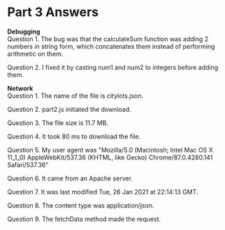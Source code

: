 # Part 3 Answers
**Debugging**\
Question 1. The bug was that the calculateSum function was adding 2 numbers in string form, which concatenates them instead of performing arithmetic on them.

Question 2. I fixed it by casting num1 and num2 to integers before adding them.

**Network**\
Question 1. The name of the file is citylots.json.

Question 2. part2.js initiated the download.

Question 3. The file size is 11.7 MB.

Question 4. It took 80 ms to download the file.

Question 5. My user agent was "Mozilla/5.0 (Macintosh; Intel Mac OS X 11_1_0) AppleWebKit/537.36 (KHTML, like Gecko) Chrome/87.0.4280.141 Safari/537.36"

Question 6. It came from an Apache server.

Question 7. It was last modified Tue, 26 Jan 2021 at 22:14:13 GMT.

Question 8. The content type was application/json.

Question 9. The fetchData method made the request.
